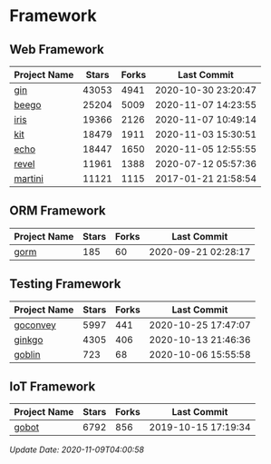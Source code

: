 # Framework

## Web Framework
| Project Name | Stars | Forks | Last Commit |
| ------------ | ----- | ----- | ----------- |
| [gin](https://github.com/gin-gonic/gin) | 43053 | 4941 | 2020-10-30 23:20:47 |
| [beego](https://github.com/astaxie/beego) | 25204 | 5009 | 2020-11-07 14:23:55 |
| [iris](https://github.com/kataras/iris) | 19366 | 2126 | 2020-11-07 10:49:14 |
| [kit](https://github.com/go-kit/kit) | 18479 | 1911 | 2020-11-03 15:30:51 |
| [echo](https://github.com/labstack/echo) | 18447 | 1650 | 2020-11-05 12:55:55 |
| [revel](https://github.com/revel/revel) | 11961 | 1388 | 2020-07-12 05:57:36 |
| [martini](https://github.com/go-martini/martini) | 11121 | 1115 | 2017-01-21 21:58:54 |

## ORM Framework
| Project Name | Stars | Forks | Last Commit |
| ------------ | ----- | ----- | ----------- |
| [gorm](https://github.com/jinzhu/gorm) | 185 | 60 | 2020-09-21 02:28:17 |

## Testing Framework
| Project Name | Stars | Forks | Last Commit |
| ------------ | ----- | ----- | ----------- |
| [goconvey](https://github.com/smartystreets/goconvey) | 5997 | 441 | 2020-10-25 17:47:07 |
| [ginkgo](https://github.com/onsi/ginkgo) | 4305 | 406 | 2020-10-13 21:46:36 |
| [goblin](https://github.com/franela/goblin) | 723 | 68 | 2020-10-06 15:55:58 |

## IoT Framework
| Project Name | Stars | Forks | Last Commit |
| ------------ | ----- | ----- | ----------- |
| [gobot](https://github.com/hybridgroup/gobot) | 6792 | 856 | 2019-10-15 17:19:34 |

*Update Date: 2020-11-09T04:00:58*